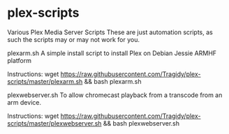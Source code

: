 # plex-scripts
Various Plex Media Server Scripts
These are just automation scripts, as such the scripts may or may not work for you.

plexarm.sh
A simple install script to install Plex on Debian Jessie ARMHF platform

Instructions:
wget https://raw.githubusercontent.com/Tragidy/plex-scripts/master/plexarm.sh  && bash plexarm.sh

plexwebserver.sh
To allow chromecast playback from a transcode from an arm device.

Instructions:
wget https://raw.githubusercontent.com/Tragidy/plex-scripts/master/plexwebserver.sh  && bash plexwebserver.sh
